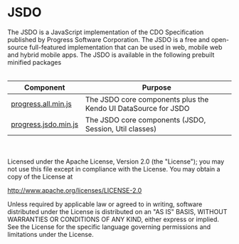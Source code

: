 # JSDO
The JSDO is a JavaScript implementation of the CDO Specification published by Progress Software Corporation.
The JSDO is a free and open-source full-featured implementation that can be used in web, mobile web and hybrid mobile apps. The JSDO is available in the following prebuilt minified packages
</br>
</br>

| Component | Purpose | 
| ------- | ------ | 
| [progress.all.min.js](https://github.com/CloudDataObject/JSDO/lib/progress.all.min.js) | The JSDO core components plus the Kendo UI DataSource for JSDO |
| [progress.jsdo.min.js](https://github.com/CloudDataObject/JSDO/lib/progress.jsdo.min.js) | The JSDO core components (JSDO, Session, Util classes) |

<!-- [![Build Status](https://travis-ci.org/telerik/kendo-ui-core.svg?branch=master)](https://travis-ci.org/telerik/kendo-ui-core) -->
</br>
</br>
Licensed under the Apache License, Version 2.0 (the "License"); you may not use this file except in compliance with the License. You may obtain a copy of the License at

http://www.apache.org/licenses/LICENSE-2.0

Unless required by applicable law or agreed to in writing, software distributed under the License is distributed on an "AS IS" BASIS, WITHOUT WARRANTIES OR CONDITIONS OF ANY KIND, either express or implied. See the License for the specific language governing permissions and limitations under the License.

